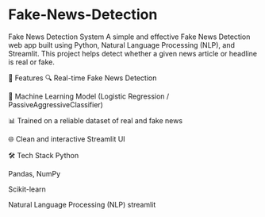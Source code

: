 # Fake-News-Detection


 Fake News Detection System
A simple and effective Fake News Detection web app built using Python, Natural Language Processing (NLP), and Streamlit. This project helps detect whether a given news article or headline is real or fake.

🚀 Features
🔍 Real-time Fake News Detection

🧠 Machine Learning Model (Logistic Regression / PassiveAggressiveClassifier)

📊 Trained on a reliable dataset of real and fake news

🌐 Clean and interactive Streamlit UI

🛠️ Tech Stack
Python

Pandas, NumPy

Scikit-learn

Natural Language Processing (NLP)
streamlit
